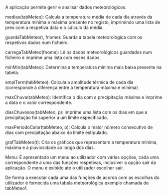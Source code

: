 
A aplicação permite gerir e analisar dados meteorológicos.

medias(tabMeteo):
Calcula a temperatura média de cada dia através da temperatura mínima e máxima presente no registo, imprimindo uma lista de pres com a respetiva data e o cálculo da média.

guardaTabMeteo(t, fnome):
Guarda a tabela meteorológica com os respetivos dados num ficheiro.

carregaTabMeteo(fnome): 
Lê os dados meteorológicos guardados num ficheiro e imprime uma lista com esses dados.

minMin(tabMeteo):
Determina a temperatura mínima mais baixa presente na tabela.

amplTerm(tabMeteo): 
Calcula a amplitude térmica de cada dia (corresponde à diferença entre a temperatura máxima e mínima)

maxChuva(tabMeteo):
Identifica o dia com a precipitação máxima e imprime a data e o valor correspondente.

diasChuvosos(tabMeteo, p):
Imprime uma lista com os dias em que a precipitação foi superior a um limite especificado.

maxPeriodoCalor(tabMeteo, p):
Calcula o maior número consecutivo de dias com precipitação abaixo do limite estipulado.

grafTabMeteo(t):
Cria os gráficos que representam a temperatura mínima, máxima e a pluviosidade ao longo dos dias.

Menu:
É apresentado um menu ao utilizador com várias opções, cada uma correspondente a uma das funções respetivas, inclusiver a opção sair da aplicação. O menu é exibido até o utilizador escolher sair.

De forma a executar cada uma das funções de acordo com as escolhas do utilizador é fornecida uma tabela meteorológica exemplo chamada de tabMeteo1.
